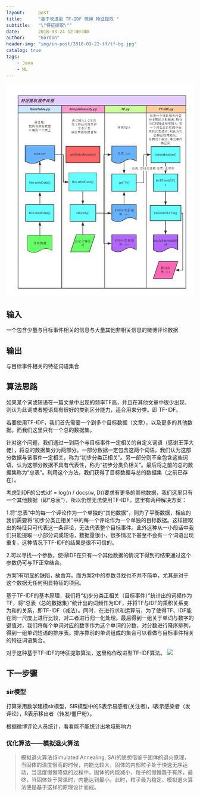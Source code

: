 ```yaml
---
layout:     post
title:      "基于改进型 TF-IDF 微博 特征提取 "
subtitle:   "\"特征提取\""
date:       2018-03-24 12:00:00
author:     "Gordon"
header-img: "img/in-post/2018-03-22-tf/tf-bg.jpg"
catalog: true
tags:
    - Java
    - ML
---
```


![](/img/in-post/2018-03-22-tf/tf-bg.png)

## 输入
一个包含少量与目标事件相关的信息与大量其他非相关信息的微博评论数据

## 输出
与目标事件相关的特征词语集合

## 算法思路
如果某个词或短语在一篇文章中出现的频率TF高，并且在其他文章中很少出现，则认为此词或者短语具有很好的类别区分能力，适合用来分类。即 TF-IDF。

若要使用TF-IDF，我们首先需要一个到多个目标数据（文章），以及更多的其他数据。而我们这里只有一个总的数据集。

针对这个问题，我们通过一到两个与目标事件一定相关的自定义词语（感谢王萍大佬），将总的数据集分为两部分。一部分数据一定包含这两个词语，我们认为这部分数据与该事件一定相关，称为“初步分类正相关”。另一部分则不全包含这些词语，认为这部分数据不具有代表性，称为“初步分类负相关”。最后将之前的总的数据集称为“总表”。利用这个方法，我们获得了目标数据与总的数据集（之前已存在）。

考虑到IDF的公式idf = log(n / docs(w, D))要求有更多的其他数据，我们这里只有一个其他数据（即“总表”），所以仍然无法使用TF-IDF。这里有两种解决方案：

1.将“总表”中的每一个评论作为一个单独的“其他数据”，则为了平衡数据，相应的我们需要将“初步分类正相关”中的每一个评论作为一个单独的目标数据。这样提取出的特征只可代表这一条评论，无法代表整个目标事件。此外这种从一小段话中我们只能提取一小部分词或短语，数据量很小，很多情况下甚至不会有一个词语出现重复，这种情况下TF-IDF的结果是很不可信的。

2.可以寻找一个参数，使得IDF在只有一个其他数据的情况下得到的结果通过这个参数仍可与TF正常结合。

方案1有明显的缺陷，故舍弃。而方案2中的参数寻找也不并不简单，尤其是对于这个数据无任何明显特征的项目。

基于TF-IDF的基本原理，我们将“初步分类正相关（目标事件）”统计出的词频作为TF，将“总表（总的数据集）”统计出的词频作为IDF，并将TF与IDF的乘积关系变为和的关系，即TF-IDF（减法）。同时，在进行求和运算前，为了使得TF、IDF能在同一尺度上进行比较，对二者进行归一化处理。最后得到一组关于单词与数字的键值对，我们将每个单词对应的数字作为这个单词的分数，对分数进行降序排列，得到一组单词短语的排序表。排序靠前的单词组成的集合可以看做与目标事件相关的特征词语集合。

对于这种基于TF-IDF的特征提取算法，这里称作改进型TF-IDF算法。
![](http://dicey.cc/wp-content/uploads/2017/12/TIM%E5%9B%BE%E7%89%8720171204094251.png)

## 下一步骤

### sir模型

打算采用数学建模sir模型，SIR模型中的S表示易感者(关注者)，I表示感染者（发评论），R表示移出者（转发/僵尸粉）。

根据微博评论人员统计，看看能不能统计出地域影响力


### 优化算法——模拟退火算法

>模拟退火算法(Simulated Annealing, SA)的思想借鉴于固体的退火原理，当固体的温度很高的时候，内能比较大，固体的内部粒子处于快速无序运动，当温度慢慢降低的过程中，固体的内能减小，粒子的慢慢趋于有序，最终，当固体处于常温时，内能达到最小，此时，粒子最为稳定。模拟退火算法便是基于这样的原理设计而成。



